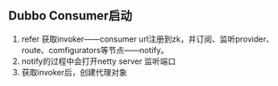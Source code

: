## Dubbo Consumer启动

1. refer 获取invoker——consumer url注册到zk，并订阅、监听provider、route、comfigurators等节点——notify。
2. notify的过程中会打开netty server 监听端口
3. 获取invoker后，创建代理对象
